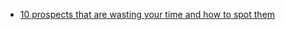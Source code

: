 - [10 prospects that are wasting your time and how to spot them](https://blog.close.com/10-prospects-that-are-wasting-your-time-and-how-to-spot-them/)